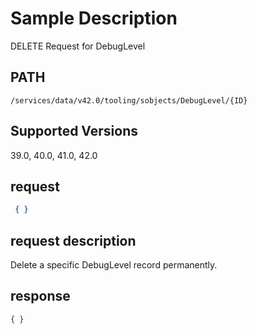 # Sample Description
DELETE Request for DebugLevel

## PATH
```
/services/data/v42.0/tooling/sobjects/DebugLevel/{ID}
```
## Supported Versions
39.0, 40.0, 41.0, 42.0

## request
```json
 { }
```

## request description
Delete a specific DebugLevel record permanently.

## response
```json
{ }
```

